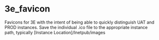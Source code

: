 # 3e_favicon
Favicons for 3E with the intent of being able to quickly distinguish UAT and PROD instances. Save the individual .ico file to the appropriate instance path, typically [Instance Location]/Inetpub/images
